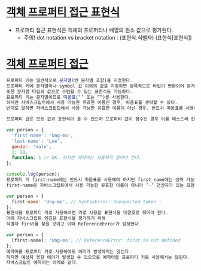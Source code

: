 # [객체 프로퍼티 접근 표현식](https://medium.com/@wainy254/javascript-%ED%91%9C%ED%98%84%EC%8B%9D-expression-68dd56dddabb)
* 프로퍼티 접근 표현식은 객체의 프로퍼티나 배열의 원소 값으로 평가된다.
  * 주의! dot notation vs bracket notation : (표현식.식별자) (표현식[표현식])


# [객체 프로퍼티 접근](https://poiemaweb.com/js-object)
```javascript
프로퍼티 키는 일반적으로 문자열(빈 문자열 포함)을 지정한다. 
프로퍼티 키에 문자열이나 symbol 값 이외의 값을 지정하면 암묵적으로 타입이 변환되어 문자열이 된다. 
또한 문자열 타입의 값으로 수렴될 수 있는 표현식도 가능하다. 
프로퍼티 키는 문자열이므로 따옴표(‘’ 또는 ““)를 사용한다. 
하지만 자바스크립트에서 사용 가능한 유효한 이름인 경우, 따옴표를 생략할 수 있다. 
반대로 말하면 자바스크립트에서 사용 가능한 유효한 이름이 아닌 경우, 반드시 따옴표를 사용하여야 한다.

프로퍼티 값은 모든 값과 표현식이 올 수 있으며 프로퍼티 값이 함수인 경우 이를 메소드라 한다.

var person = {
  'first-name': 'Ung-mo',
  'last-name': 'Lee',
  gender: 'male',
  1: 10,
  function: 1 // OK. 하지만 예약어는 사용하지 말아야 한다.
};

console.log(person);
프로퍼티 키 first-name에는 반드시 따옴표를 사용해야 하지만 first_name에는 생략 가능하다. 
first-name은 자바스크립트에서 사용 가능한 유효한 이름이 아니라 ‘-‘ 연산자가 있는 표현식이기 때문이다.

var person = {
  first-name: 'Ung-mo', // SyntaxError: Unexpected token -
};
표현식을 프로퍼티 키로 사용하려면 키로 사용할 표현식을 대괄호로 묶어야 한다. 
이때 자바스크립트 엔진은 표현식을 평가하기 위해 
식별자 first를 찾을 것이고 이때 ReferenceError가 발생한다.

var person = {
  [first-name]: 'Ung-mo', // ReferenceError: first is not defined
};
예약어를 프로퍼티 키로 사용하여도 에러가 발생하지는 않는다. 
하지만 예상치 못한 에러가 발생할 수 있으므로 예약어를 프로퍼티 키로 사용해서는 않된다. 
자바스크립트 예약어는 아래와 같다.
```
